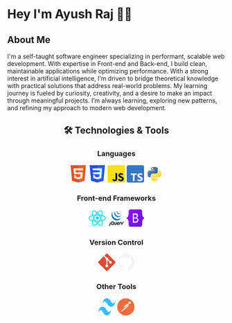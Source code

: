 # Hey I'm Ayush Raj 👋🏻

## About Me

I'm a self-taught software engineer specializing in performant, scalable web development. With expertise in Front-end and Back-end, I build clean, maintainable applications while optimizing performance. With a strong interest in artificial intelligence, I’m driven to bridge theoretical knowledge with practical solutions that address real-world problems. My learning journey is fueled by curiosity, creativity, and a desire to make an impact through meaningful projects. I’m always learning, exploring new patterns, and refining my approach to modern web development.

<div align="center">

## 🛠️ Technologies & Tools

### Languages

<div>
  <a href='https://developer.mozilla.org/en-US/docs/Web/HTML'><img src="./logos/html-logo.svg" title="HTML" alt="HTML" width="40" height="40"/></a>
  <a href="https://developer.mozilla.org/en-US/docs/Web/CSS"><img src="./logos/css-logo.svg" title="CSS" alt="CSS" width="40" height="40"/></a>
  <a href="https://developer.mozilla.org/en-US/docs/Web/JavaScript"><img src="./logos/javascript-logo.svg" title="Javascript" alt="Javascript" width="40" height="40"/></a>
  <a href="https://www.typescriptlang.org"><img src="./logos/typescript-logo.svg" title="Typescript" alt="Typescript" width="40" height="40"/></a>
  <a href="https://www.python.org/"><img src="./logos/Python.svg" title="Python" alt="Python" width="40" height="40"/></a>
</div>

### Front-end Frameworks

<div>
  <a href='https://react.dev/'><img src="./logos/react-logo.svg" title="React" alt="React" width="40" height="40"/></a>
  <a href="https://jquery.com/"><img src="./logos/jquery-vertical.svg" title="jQuery" alt="jQuery" width="40" height="40"/></a>
  <a href="https://getbootstrap.com/"><img src="./logos/Bootstrap_logo.svg" title="Bootstrap" alt="Bootstrap" width="40" height="40"/></a>
  
</div>

### Version Control

<div>
  <a href="https://git-scm.com/"><img src="./logos/git-logo.svg" title="Git" alt="Git" width="40" height="40"/></a>
  <a href="https://github.com/"><img src="./logos/github-logo.svg" title="GitHub" alt="GitHub" width="40" height="40"/></a>
</div>

### Other Tools

<div> 
  <a href="https://tailwindcss.com/"><img src="./logos/tailwindcss-logo.svg" title="Tailwind CSS" alt="Tailwind CSS" width="40" height="40"/></a>
  <a href="https://www.postman.com/"><img src="./logos/postman-icon.svg" title="Postman" alt="Postman" width="40" height="40"/></a>
</div>

</div>
